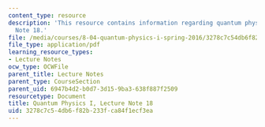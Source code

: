 ```yaml
---
content_type: resource
description: 'This resource contains information regarding quantum physics: Lecture
  Note 18.'
file: /media/courses/8-04-quantum-physics-i-spring-2016/3278c7c54db6f82b233fca84f1ecf3ea_MIT8_04S16_LecNotes18.pdf
file_type: application/pdf
learning_resource_types:
- Lecture Notes
ocw_type: OCWFile
parent_title: Lecture Notes
parent_type: CourseSection
parent_uid: 6947b4d2-b0d7-3d15-9ba3-638f887f2509
resourcetype: Document
title: Quantum Physics I, Lecture Note 18
uid: 3278c7c5-4db6-f82b-233f-ca84f1ecf3ea
---
```

